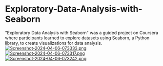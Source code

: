# Exploratory-Data-Analysis-with-Seaborn
"Exploratory Data Analysis with Seaborn" was a guided project on Coursera where participants learned to explore datasets using Seaborn, a Python library, to create visualizations for data analysis.
[![Screenshot-2024-04-06-073333.png](https://i.postimg.cc/W40jVkt1/Screenshot-2024-04-06-073333.png)](https://postimg.cc/yJ62XWFM)
[![Screenshot-2024-04-06-073317.png](https://i.postimg.cc/Z5dzPd8x/Screenshot-2024-04-06-073317.png)](https://postimg.cc/v4bKbDS4)
[![Screenshot-2024-04-06-073242.png](https://i.postimg.cc/1XtL8nR6/Screenshot-2024-04-06-073242.png)](https://postimg.cc/ZBGfgqdK)
